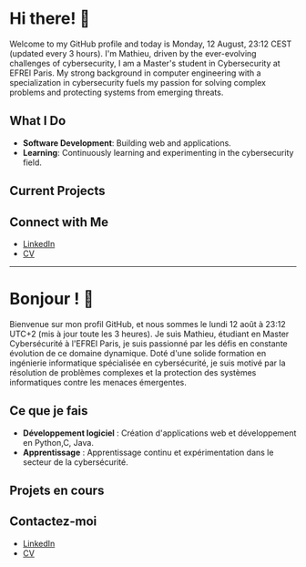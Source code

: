 # Hi there! 👋

Welcome to my GitHub profile and today is Monday, 12 August, 23:12 CEST (updated every 3 hours). I'm Mathieu, driven by the ever-evolving challenges of cybersecurity, I am a Master's student in Cybersecurity at EFREI Paris. My strong background in computer engineering with a specialization in cybersecurity fuels my passion for solving complex problems and protecting systems from emerging threats.


## What I Do

- **Software Development**: Building web and applications.
- **Learning**: Continuously learning and experimenting in the cybersecurity field.

## Current Projects


## Connect with Me

- [LinkedIn](https:&#x2F;&#x2F;www.linkedin.com&#x2F;in&#x2F;mathieu-roche-efrei&#x2F;)
- [CV](https:&#x2F;&#x2F;github.com&#x2F;Datharr&#x2F;Datharr&#x2F;blob&#x2F;main&#x2F;assets&#x2F;CV-EN.pdf)

---

# Bonjour ! 👋

Bienvenue sur mon profil GitHub, et nous sommes le lundi 12 août à 23:12 UTC+2 (mis à jour toute les 3 heures). Je suis Mathieu, étudiant en Master Cybersécurité à l'EFREI Paris, je suis passionné par les défis en constante évolution de ce domaine dynamique. Doté d'une solide formation en ingénierie informatique spécialisée en cybersécurité, je suis motivé par la résolution de problèmes complexes et la protection des systèmes informatiques contre les menaces émergentes.

## Ce que je fais

- **Développement logiciel** : Création d'applications web et développement en Python,C, Java.
- **Apprentissage** : Apprentissage continu et expérimentation dans le secteur de la cybersécurité.

## Projets en cours


## Contactez-moi

- [LinkedIn](https:&#x2F;&#x2F;www.linkedin.com&#x2F;in&#x2F;mathieu-roche-efrei&#x2F;)
- [CV](https:&#x2F;&#x2F;github.com&#x2F;Datharr&#x2F;Datharr&#x2F;blob&#x2F;main&#x2F;assets&#x2F;CV-FR.pdf)

